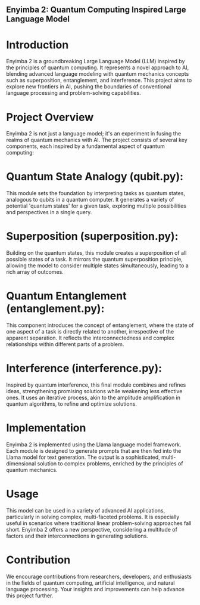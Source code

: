 ## Enyimba 2: Quantum Computing Inspired Large Language Model
# Introduction
Enyimba 2 is a groundbreaking Large Language Model (LLM) inspired by the principles of quantum computing. It represents a novel approach to AI, blending advanced language modeling with quantum mechanics concepts such as superposition, entanglement, and interference. This project aims to explore new frontiers in AI, pushing the boundaries of conventional language processing and problem-solving capabilities.

# Project Overview
Enyimba 2 is not just a language model; it's an experiment in fusing the realms of quantum mechanics with AI. The project consists of several key components, each inspired by a fundamental aspect of quantum computing:

# Quantum State Analogy (qubit.py):
This module sets the foundation by interpreting tasks as quantum states, analogous to qubits in a quantum computer. It generates a variety of potential 'quantum states' for a given task, exploring multiple possibilities and perspectives in a single query.

# Superposition (superposition.py):
Building on the quantum states, this module creates a superposition of all possible states of a task. It mirrors the quantum superposition principle, allowing the model to consider multiple states simultaneously, leading to a rich array of outcomes.

# Quantum Entanglement (entanglement.py):
This component introduces the concept of entanglement, where the state of one aspect of a task is directly related to another, irrespective of the apparent separation. It reflects the interconnectedness and complex relationships within different parts of a problem.

# Interference (interference.py):
Inspired by quantum interference, this final module combines and refines ideas, strengthening promising solutions while weakening less effective ones. It uses an iterative process, akin to the amplitude amplification in quantum algorithms, to refine and optimize solutions.

# Implementation
Enyimba 2 is implemented using the Llama language model framework. Each module is designed to generate prompts that are then fed into the Llama model for text generation. The output is a sophisticated, multi-dimensional solution to complex problems, enriched by the principles of quantum mechanics.

# Usage
This model can be used in a variety of advanced AI applications, particularly in solving complex, multi-faceted problems. It is especially useful in scenarios where traditional linear problem-solving approaches fall short. Enyimba 2 offers a new perspective, considering a multitude of factors and their interconnections in generating solutions.

# Contribution
We encourage contributions from researchers, developers, and enthusiasts in the fields of quantum computing, artificial intelligence, and natural language processing. Your insights and improvements can help advance this project further.
